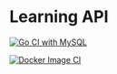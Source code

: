 # Learning API

[![Go CI with MySQL](https://github.com/soarpatriot/learning-api/actions/workflows/go.yml/badge.svg)](https://github.com/soarpatriot/learning-api/actions/workflows/go.yml)

[![Docker Image CI](https://github.com/soarpatriot/learning-api/actions/workflows/docker-image.yml/badge.svg)](https://github.com/soarpatriot/learning-api/actions/workflows/docker-image.yml)




